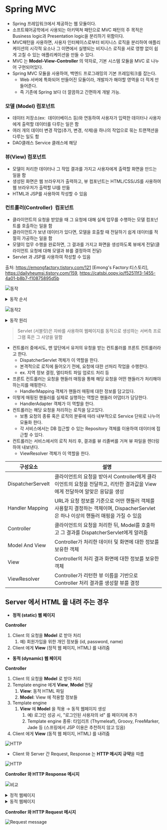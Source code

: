 # Spring MVC

- Spring 프레임워크에서 제공하는 웹 모듈이다.
- 소프트웨어공학에서 사용되는 아키텍쳐 패턴으로 MVC 패턴의 주 목적은 Business logic과 Presentation logic을 분리하기 위함이다.
- MVC패턴을 사용하면, 사용자 인터페이스로부터 비지니스 로직을 분리하여 애플리케이션의 시각적 요소나 그 이면에서 실행되는 비지니스 로직을 서로 영향 없이 쉽게 고칠 수 있는 애플리케이션을 만들 수 있다.
- MVC 는 **Model-View-Controller** 의 약자로, 기본 시스템 모듈을 MVC 로 나누어 구현되어있다.
- Spring MVC 모듈을 사용하여, 백엔드 프로그래밍의 기본 프레임워크를 잡는다.
  - Web 서버에 특화되어 만들어진 모듈이라, 개발자가 해야할 영역을 더 적게 만들어준다.
  - 즉 기존에 Spring 보다 더 깔끔하고 간편하게 개발 가능.

### 모델 (Model) 컴포넌트

- 데이터 저장소(ex:  데이터베이스 등)와 연동하여 사용자가 입력한 데이터나 사용자에게 출력할 데이터를 다루는 일은 함 
 
- 여러 개의 데이터 변경 작업(추가, 변경, 삭제)을 하나의 작업으로 묶는 트랜잭션을 다루는 일도 함 
 
- DAO클래스 Service 클래스에 해당

### 뷰(View) 컴포넌트
 
- 모델이 처리한 데이터나 그 작업 결과를 가지고 사용자에게 출력할 화면을 만드는 일을 함 
 
- 생성된 화면은 웹 브라우저가 출력하고, 뷰 컴포넌트는 HTML/CSS/JS를 사용하여 웹 브라우저가 출력할 UI를 만듦 
 
- HTML과 JSP를 사용하여 작성할 수 있음

### 컨트롤러(Controller)  컴포넌트

- 클라이언트의 요청을 받았을 때 그 요청에 대해 실제 업무를 수행하는 모델 컴포넌트를 호출하는 일을 함 
  
- 클라이언트가 보낸 데이터가 있다면, 모델을 호출할 때 전달하기 쉽게 데이터를 적절히 가공하는 일을 함 
  
- 모델이 업무 수행을 완료하면, 그 결과를 가지고 화면을 생성하도록 뷰에게 전달(클라이언트 요청에 대해 모델과 뷰를 결정하여 전달)
 
- Servlet 과 JSP를 사용하여 작성할 수 있음

출처: https://emongfactory.tistory.com/121 [Emong's Factory:티스토리], https://dailyheumsi.tistory.com/159, https://catsbi.oopy.io/f52511f3-1455-4a01-b8b7-f10875895d5b

![동작](https://oopy.lazyrockets.com/api/v2/notion/image?src=https%3A%2F%2Fs3-us-west-2.amazonaws.com%2Fsecure.notion-static.com%2F183bb42c-2998-4362-ade1-b7d75f75a851%2FUntitled.png&blockId=209ecc2e-d659-4a44-a519-675c16309d89)


<details><summary>동작 순서</summary>
<p>
  
1. 핸들러 조회 : 핸들러 매핑을 통해 URL에 매핑된 핸들러(컨트롤러) 조회
2. 핸들러 어댑터 조회: 핸들러를 실행할 수 있는 핸들러 어댑터 조회
3. 핸들러 어댑터 실행: 핸들러 어댑터 실행
4. 핸들러 실행: 핸들러 어댑터가 실제 핸들러를 실행
5. ModelAndView 반환: 핸들러 어댑터는 핸들러가 반환하는 정보를 ModelAndView로 변환해 반환.
6. viewResolver 호출: 뷰 리졸버를 찾아 실행한다. 
⇒ JSP: InternalResourceViewResolver가 자등 등록되어 사용된다.
7. View 반환: 뷰 리졸버는 뷰의 논리 이름을 물이 이름으로 바꾸고 렌더링 역할을 담당하는 뷰 객체 반환.
⇒ JSP: InternalResourceView(JstlView)를 반환하는데, 내부에는 forward() 가 있다. 
8. 뷰 렌더링: 뷰를 통해서 뷰를 렌더링한다.
  
</p>
</details>  

![동작2](https://teamsparta.notion.site/image/https%3A%2F%2Fs3-us-west-2.amazonaws.com%2Fsecure.notion-static.com%2F2d7b8346-03a9-4fe8-b8e4-ce9ca79df02d%2FUntitled.png?table=block&id=94f0bb39-4a3c-4c11-94a6-4f2bcb2bc680&spaceId=83c75a39-3aba-4ba4-a792-7aefe4b07895&width=2000&userId=&cache=v2)

<details><summary>동작 원리</summary>
<p>

1. Client → DispatcherServlet
    1. 가장 앞 단에서 요청을 받아 FrontController 라고도 불림
2. DispatcherServlet → Controller
    - API 를 처리해 줄 Controller 를 찾아 요청을 전달
    - Handler mapping 에는 API path 와 Controller 함수가 매칭되어 있음
    
          💡 [Sample]

          GET /hello/html/dynamic → `HomeController` 의 helloHtmlFile() 함수
          GET /user/login → `UserController` 의 login() 함수
          GET /user/signup → `UserController` 의 signup() 함수
          POST /user/signup → `UserController` 의 registerUser() 함수

    
    - 함수 이름을 내 마음대로 설정 가능했던 이유!! -> Handler mapping이 Spring을 기동할 때 매칭을 한 뒤 그 다음에 동작하기 때문
    - Controller 에서 요청하는 Request 의 정보 ('Model') 전달 (DispatcherServlet -> Controller)
        
        ```java
        @Controller
        public class ItemSearchController {
        		@GetMapping("/api/search")
            @ResponseBody
            public List<ItemDto> getItems(@RequestParam String query) { // DispatcherServlet이 @RequestParam이라는 정보가 
        			// ...                                 // 클라이언트에서 왔을 때 Controller로 전달
        		}
        }
        ```
        

1. Controller → DispathcerServlet
    1. Controller 가 Client 으로 받은 API 요청을 처리
    2. 'Model' 정보와 'View' 정보를 DispatcherServlet  으로 전달(HTML을 내려주는 경우)
  > @ResponseBody를 사용할 때는 전달되지 않음
2. DispatcherServlet → Client
    1. ViewResolver 통해 View 에 Model 을 적용(View와 Model를 합침) => Template Engine(타임리프)가 실행하고 viewResolver에게 맡김
    2. View 를  Client 에게 응답으로 전달
  
    
  </p>
</details>  
    
  > Servlet (서블릿)은 자바를 사용하여 웹페이지를 동적으로 생성하는 서버측 프로그램 혹은 그 사양을 말함
    
- 컨트롤러 중에서도, 맨 앞단에서 유저의 유청을 받는 컨트롤러를 프론트 컨트롤러라고 한다.
  - DispatcherServlet 객체가 이 역할을 한다.
  - 본격적으로 로직에 들어오기 전에, 요청에 대한 선처리 작업을 수행한다.
  - ex. 지역 정보 결정, 멀티파트 파일 업로드 처리 등
- 프론트 컨트롤러는 요청을 핸들러 매핑을 통해 해당 요청을 어떤 핸들러가 처리해야하는지를 매핑한다.
  - HandlerMapping 객체가 핸들러 매핑에 대한 정보를 담고있다.
- 이렇게 매핑된 핸들러를 실제로 실행하는 역할은 핸들러 어댑터가 담당한다.
  - HandlerAdapter 객체가 이 역할을 한다.
- 컨트롤러는 해당 요청을 처리하는 로직을 담고있다.
  - 보통 요청의 종류 혹은 로직의 분류에 따라 내부적으로 Service 단위로 나누어 모듈화 한다.
  - 각 서비스에서는 DB 접근할 수 있는 Repository 객체를 이용하여 데이터에 접근할 수 있다.
- 컨트롤러는 서비스에서의 로직 처리 후, 결과를 뷰 리졸버를 거쳐 뷰 파일을 렌더링하여 내보낸다.
  - ViewResolver 객체가 이 역할을 한다.

|구성요소|설명|
|---|---|
|DispatcherServelt|클라이언트의 요청을 받아서 Controller에게 클라이언트의 요청을 전달하고, 리턴한 결과값을 View에게 전달하여 알맞은 응답을 생성|
|Handler Mapping|URL과 요청 정보를 기준으로 어떤 핸들러 객체를 사용할지 결정하는 객체이며, DispacherServlet은 하나 이상의 핸들러 매핑을 가질 수 있음|
|Controller|클라이언트의 요청을 처리한 뒤, Model를 호출하고 그 결과를 DispatcherServlet에게 알려줌|
|Model And View|Controller가 처리한 데이터 및 화면에 대한 정보를 보유한 객체|
|View|Controller의 처리 결과 화면에 대한 정보를 보유한 객체|
|ViewResolver|Controller가 리턴한 뷰 이름을 기반으로 Controller 처리 결과를 생성할 뷰를 결정|


## Server 에서 HTML 을 내려 주는 경우

- **정적 (static) 웹 페이지**

 **Controller**
 
  1. Client 의 요청을 **Model** 로 받아 처리
      1. 예) 회원가입을 위한 개인 정보들 (id, password, name)
  2. Client 에게 **View** (정적 웹 페이지, HTML) 를 내려줌

- **동적 (dynamic) 웹 페이지**

 **Controller**
 
  1. Client 의 요청을 **Model** 로 받아 처리
  2. Template engine 에게 **View**, **Model** 전달
      1. **View**: 동적 HTML 파일
      2. **Model**: View 에 적용할 정보들
  3. Template engine
      1. **View** 에 **Model** 을 적용 → 동적 웹페이지 생성
          1. 예) 로그인 성공 시, "로그인된 사용자의 id" 를 페이지에 추가
          2. Template engine 종류: 타임리프 (Thymeleaf), Groovy, FreeMarker, Jade 등 (스프링에서 JSP 이용은 추천하지 않고 있음)
  4. Client 에게 **View** (동적 웹 페이지, HTML) 를 내려줌

![HTTP](https://teamsparta.notion.site/image/https%3A%2F%2Fs3-us-west-2.amazonaws.com%2Fsecure.notion-static.com%2Ffa8f4918-1a70-4e2a-84e1-92f5f8ae16ce%2FUntitled.png?table=block&id=0fa44d05-5c3b-47e6-9eec-33658152dcc5&spaceId=83c75a39-3aba-4ba4-a792-7aefe4b07895&width=1170&userId=&cache=v2)

- Client 와 Server 간 Request, Response 는 **HTTP 메시지 규약**을 따름

![HTTP](https://velog.velcdn.com/images%2Fdmsgp8292%2Fpost%2F0f0e2d2d-573d-4e2b-bd49-f4300c99a65d%2F11.jpg)

**Controller 와 HTTP Response 메시지**


![비교](https://teamsparta.notion.site/image/https%3A%2F%2Fs3-us-west-2.amazonaws.com%2Fsecure.notion-static.com%2F154b3cb0-7202-4958-9a6e-7c30f6422d67%2FUntitled.png?table=block&id=ad1a5156-70d2-458d-832c-625101ec21fa&spaceId=83c75a39-3aba-4ba4-a792-7aefe4b07895&width=1650&userId=&cache=v2)

<details><summary>정적 웹페이지</summary>
<p>

1. static 폴더
    
      🌐http://localhost:8080/hello.html
    
        resources/static/hello.html
  > static 폴더 내의 hello.html을 출력
  
2. Redirect
    
    <aside>
    🌐 http://localhost:8080/hello/response/html/redirect
    
    </aside>
    
    ```java
    @Controller
    @RequestMapping("/hello/response")
    public class HelloResponseController {
    		@GetMapping("/html/redirect")
        public String htmlFile() {
            return "redirect:/hello.html";
        }
    }
    ```
  >   🌐 http://localhost:8080/hello.html으로 출력
  > redirect:/를 사용하면 해당 주소를 입력하면 redirect:/뒤에 오는 location을 출력
    
3. Template engine 에 View 전달
    
    <aside>
    🌐 http://localhost:808/hello/response/html/templates
    
    </aside>
    
    ```java
    @GetMapping("/html/templates")
    public String htmlTemplates() {
        return "hello";
    }
    ```
  > "Hello"라는 string이 View를 전달함 즉, 템플릿 엔진에 View를 전달(Hello를 ViewName으로 전달) 
    
    타임리프 default 설정
    
    - prefix: classpath:/templates/
    - suffix: .html
  
  > 타임리프 설정 templates에서 `View`.html을 찾아라
  
  따라서 resources/templates/hello.html 출력
    
4. @ResponseBody
    
    <aside>
     🌐http://localhost:8080/hello/response/html/templates
    
    </aside>
    
    ```java
    @GetMapping("/body/html")
    @ResponseBody
    public String helloStringHTML() {
        return "<!DOCTYPE html>" +
               "<html>" +
                   "<head><title>By @ResponseBody</title></head>" +
                   "<body> Hello, 정적 웹 페이지!!</body>" +
               "</html>";
    }
    ```
    
    - @ResponseBody
        - View 를 사용하지 않고, HTTP Body 에 들어갈 String 을 직접 입력
</p>
</details>

<details><summary>동적 웹페이지</summary>
<p>

- (2) 동적 웹페이지
    
    <aside>
    🌐 http://localhost:8080/hello/response/html/dynamic
    
    </aside>
    
    ```java
    private static long visitCount = 0;
    
    @GetMapping("/html/dynamic")
    public String helloHtmlFile(Model model) {
        visitCount++;
        model.addAttribute("visits", visitCount);
        return "hello-visit";
    }
    ```
    
    - View,  Model 정보 → 타임리프에게 전달
    - 타임리프 처리방식
        - View 정보
            - "hello-visit" → resources/templates/hello-visit.html
            
            ```html
            <div>
              (방문자 수: <span th:text="${visits}"></span>)
            </div>
            ```
            
        - Model 정보
            - visits: 방문 횟수 (visitCount)
            - 예) 방문 횟수: 1,000,000 번
            
            ```html
            <div>
              (방문자 수: <span>1000000</span>)
            </div>
            ```
            
- (3) JSON 데이터
    1. 반환값: String 
        
        <aside>
        🌐 http://localhost:8080/hello/response/json/string
        
        </aside>
        
        ```java
        @GetMapping("/json/string")
        @ResponseBody
        public String helloStringJson() {
            return "{\"name\":\"BTS\",\"age\":28}";
        }
        ```
        
    2. 반환값: String 외 자바 클래스
        
        <aside>
        🌐 http://localhost:8080/hello/response/json/class
        
        </aside>
        
        ```java
        @GetMapping("/json/class")
        @ResponseBody
        public Star helloJson() {
            return new Star("BTS", 28);
        }
        ```
        
        - "자바 객체 → JSON 으로 변환" 은 스프링이 해 줌
  
  </p>
</details>

**Controller 와 HTTP Request 메시지**

![Request message](https://teamsparta.notion.site/image/https%3A%2F%2Fs3-us-west-2.amazonaws.com%2Fsecure.notion-static.com%2Fd7a96915-928a-4a15-b616-12f05039de5b%2FUntitled.png?table=block&id=c63bb953-3221-4739-8c68-622fe4f97338&spaceId=83c75a39-3aba-4ba4-a792-7aefe4b07895&width=1380&userId=&cache=v2)
